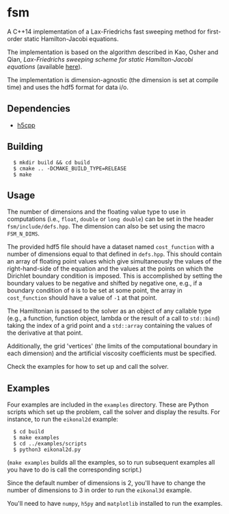 fsm
===

A C++14 implementation of a Lax-Friedrichs fast sweeping method for first-order
static Hamilton-Jacobi equations.

The implementation is based on the algorithm described in Kao, Osher and Qian,
_Lax-Friedrichs sweeping scheme for static Hamilton-Jacobi equations_ (available
[here](https://www.sciencedirect.com/science/article/pii/S0021999103006016)).

The implementation is dimension-agnostic (the dimension is set at compile time)
and uses the hdf5 format for data i/o.

Dependencies
---

* [h5cpp](https://github.com/ess-dmsc/h5cpp)

Building
---

```shell
  $ mkdir build && cd build
  $ cmake .. -DCMAKE_BUILD_TYPE=RELEASE
  $ make
```

Usage
---

The number of dimensions and the floating value type to use in computations
(i.e., `float`, `double` or `long double`) can be set in the header
`fsm/include/defs.hpp`.
The dimension can also be set using the macro `FSM_N_DIMS`.

The provided hdf5 file should have a dataset named `cost_function` with a number
of dimensions equal to that defined in `defs.hpp`.
This should contain an array of floating point values which give simultaneously
the values of the right-hand-side of the equation and the values at the points
on which the Dirichlet boundary condition is imposed.
This is accomplished by setting the boundary values to be negative and shifted
by negative one, e.g., if a boundary condition of `0` is to be set at some
point, the array in `cost_function` should have a value of `-1` at that point.

The Hamiltonian is passed to the solver as an object of any callable type (e.g.,
a function, function object, lambda or the result of a call to `std::bind`)
taking the index of a grid point and a `std::array` containing the values of the
derivative at that point.

Additionally, the grid 'vertices' (the limits of the computational boundary in
each dimension) and the artificial viscosity coefficients must be specified.

Check the examples for how to set up and call the solver.

Examples
---

Four examples are included in the `examples` directory.
These are Python scripts which set up the problem, call the solver and display
the results.
For instance, to run the `eikonal2d` example:

```shell
  $ cd build
  $ make examples
  $ cd ../examples/scripts
  $ python3 eikonal2d.py
```

(`make examples` builds all the examples, so to run subsequent examples all you
have to do is call the corresponding script.)

Since the default number of dimensions is 2, you'll have to change the number of
dimensions to 3 in order to run the `eikonal3d` example.

You'll need to have `numpy`, `h5py` and `matplotlib` installed to run the
examples.
